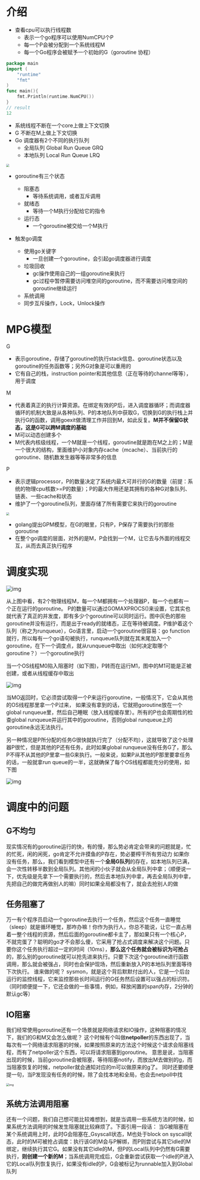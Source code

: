 # 介绍

- 查看cpu可以执行线程数
  - 表示一个go程序可以使用NumCPU个P
  - 每一个P会被分配到一个系统线程M
  - 每一个Go程序会被赋予一个初始的G（goroutine 协程）

```go
package main
import (
	"runtime"
	"fmt"
)
func main(){
    fmt.Println(runtime.NumCPU())
}
// result
12
```

- 系统线程不断在一个core上做上下文切换
- G 不断在M上做上下文切换
- Go 调度器有2个不同的执行队列
  - 全局队列 Global Run Queue  GRQ
  - 本地队列 Local Run Queue LRQ

<img src="img/25.png" style="zoom: 50%;" /> 

- goroutine有三个状态
  - 阻塞态
    - 等待系统调用，或者互斥调用
  - 就绪态
    - 等待一个M执行分配给它的指令
  - 运行态
    - 一个goroutine被交给一个M执行

- 触发go调度
  - 使用go关键字
    - 一旦创建一个goroutine，会引起go调度器进行调度
  - 垃圾回收
    - gc操作使用自己的一组goroutine来执行
    - gc过程中暂停需要访问堆空间的goroutine，而不需要访问堆空间的goroutine继续运行
  - 系统调用
  - 同步互斥操作，Lock，Unlock操作



# MPG模型

G

- 表示goroutine，存储了goroutine的执行stack信息、goroutine状态以及goroutine的任务函数等；另外G对象是可以重用的
- 它有自己的栈，instruction pointer和其他信息（正在等待的channel等等），用于调度

M

- 代表着真正的执行计算资源。在绑定有效的P后，进入调度器循环；而调度器循环的机制大致是从各种队列、P的本地队列中获取G，切换到G的执行栈上并执行G的函数，调用goexit做清理工作并回到M，如此反复。**M并不保留G状态，这是G可以跨M调度的基础**
- M可以动态创建多个
- M代表内核级线程，一个M就是一个线程，goroutine就是跑在M之上的；M是一个很大的结构，里面维护小对象内存cache（mcache）、当前执行的goroutine、随机数发生器等等非常多的信息

P

- 表示逻辑processor，P的数量决定了系统内最大可并行的G的数量（前提：系统的物理cpu核数>=P的数量）；P的最大作用还是其拥有的各种G对象队列、链表、一些cache和状态
- 维护了一个goroutine队列，里面存储了所有需要它来执行的goroutine

<img src="img/26.png" style="zoom: 50%;" /> 

- golang提出GPM模型，在G的眼里，只有P，P保存了需要执行的那些goroutine
- 在整个go调度的层面，对外的是M，P会找到一个M，让它去与外面的线程交互，从而去真正执行程序





# 调度实现

![img](img/27.png) 

从上图中看，有2个物理线程M，每一个M都拥有一个处理器P，每一个也都有一个正在运行的goroutine。
P的数量可以通过GOMAXPROCS()来设置，它其实也就代表了真正的并发度，即有多少个goroutine可以同时运行。图中灰色的那些goroutine并没有运行，而是出于ready的就绪态，正在等待被调度。P维护着这个队列（称之为runqueue），Go语言里，启动一个goroutine很容易：go function 就行，所以每有一个go语句被执行，runqueue队列就在其末尾加入一个goroutine，在下一个调度点，就从runqueue中取出（如何决定取哪个goroutine？）一个goroutine执行

当一个OS线程M0陷入阻塞时（如下图)，P转而在运行M1，图中的M1可能是正被创建，或者从线程缓存中取出

![img](img/28.png) 

当MO返回时，它必须尝试取得一个P来运行goroutine，一般情况下，它会从其他的OS线程那里拿一个P过来，
如果没有拿到的话，它就把goroutine放在一个global runqueue里，然后自己睡眠（放入线程缓存里）。所有的P也会周期性的检查global runqueue并运行其中的goroutine，否则global runqueue上的goroutine永远无法执行。

另一种情况是P所分配的任务G很快就执行完了（分配不均），这就导致了这个处理器P很忙，但是其他的P还有任务，此时如果global runqueue没有任务G了，那么P不得不从其他的P里拿一些G来执行。一般来说，如果P从其他的P那里要拿任务的话，一般就拿run queue的一半，这就确保了每个OS线程都能充分的使用，如下图

![img](img/29.png) 



# 调度中的问题



## G不均匀

现实情况有的goroutine运行的快，有的慢，那么势必肯定会带来的问题就是，忙的忙死，闲的闲死，go肯定不允许摸鱼的P存在，势必要榨干所有劳动力
如果你没有任务，那么，我们看到模型中还有一个**全局G队列**的存在，如本地队列已满，会一次性转移半数到全局队列。其他闲的小伙子就会从全局队列中拿；（顺便说一下，优先级是先拿下一个需要执行的，然后去本地队列中拿，再去全局队列中拿，先把自己的做完再做别人的嘛）同时如果全局都没有了，就会去抢别人的做

## 任务阻塞了

万一有个程序员启动一个goroutine去执行一个任务，然后这个任务一直睡觉（sleep）就是循环睡觉，那咋办嘛！你作为执行人，你总不能说，让它一直占用着一整个线程的资源，然后后面的goroutine都卡主了，那如果只有一个核心P，不就完蛋了？聪明的go才不会那么傻，它采用了抢占式调度来解决这个问题。只要你这个任务执行超过一定的时间（10ms），**那么这个任务就会被标识为可抢占**的，那么别的goroutine就可以抢先进来执行。只要下次这个goroutine进行函数调用，那么就会被强占，同时也会保护现场，然后重新放入P的本地队列里面等待下次执行。
谁来做的呢？
sysmon，就是这个背后默默付出的人，它是一个后台运行的监控线程，它来监控那些长时间运行的G任务然后设置可以强占的标识符。（同时顺便提一下，它还会做的一些事情，例如，释放闲置的span内存，2分钟的默认gc等）

## IO阻塞

我们经常使用goroutine还有一个场景就是网络请求和IO操作，这种阻塞的情况下，我们的G和M又会怎么做呢？
这个时候有个叫做**netpoller**的东西出现了，当每次有一个网络请求阻塞的时候，如果按照原来的方法这个时候这个请求会阻塞线程，而有了netpoller这个东西，可以将请求阻塞到goroutine。
意思是说，当阻塞出现的时候，当前goroutine会被阻塞，等待阻塞notify，而放出M去做别的g，而当阻塞恢复的时候，netpoller就会通知对应的m可以做原来的g了。
同时还要顺便提一句，当P发现没有任务的时候，除了会找本地和全局，也会去netpoll中找

<img src="img/30.png" alt="img" style="zoom:50%;" /> 



## 系统方法调用阻塞

还有一个问题，我们自己想可能比较难想到，就是当调用一些系统方法的时候，如果系统方法调用的时候发生阻塞就比较麻烦了。下面引用一段话：
当G被阻塞在某个系统调用上时，此时G会阻塞在_Gsyscall状态，M也处于block on syscall状态，此时的M可被抢占调度：执行该G的M会与P解绑，而P则尝试与其它idle的M绑定，继续执行其它G。如果没有其它idle的M，但P的Local队列中仍然有G需要执行，**则创建一个新的M**；当系统调用完成后，G会重新尝试获取一个idle的P进入它的Local队列恢复执行，如果没有idle的P，G会被标记为runnable加入到Global队列
